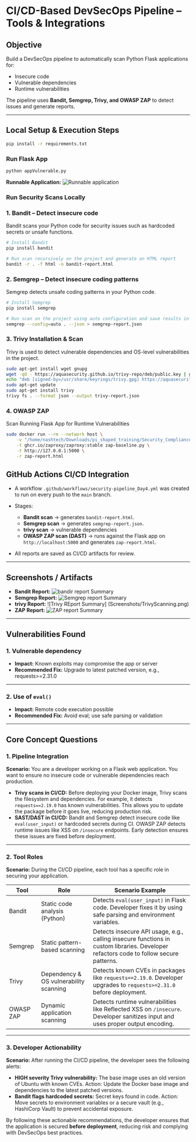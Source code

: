 # CI/CD-Based DevSecOps Pipeline – Tools & Integrations

## Objective
Build a DevSecOps pipeline to automatically scan Python Flask applications for:  
- Insecure code  
- Vulnerable dependencies  
- Runtime vulnerabilities  

The pipeline uses **Bandit, Semgrep, Trivy, and OWASP ZAP** to detect issues and generate reports.

---

## Local Setup & Execution Steps
```bash
pip install -r requirements.txt
```

###  Run Flask App
```bash
python appVulnerable.py
```
**Runnable Application:** ![Runnable application](Screenshots/ApplicationImage.png)

### Run Security Scans Locally

### 1. Bandit – Detect insecure code
Bandit scans your Python code for security issues such as hardcoded secrets or unsafe functions.

```bash
# Install Bandit
pip install bandit

# Run scan recursively on the project and generate an HTML report
bandit -r . -f html -o bandit-report.html

```

### 2. Semgrep – Detect insecure coding patterns
Semgrep detects unsafe coding patterns in your Python code.

```bash
# Install Semgrep
pip install semgrep

# Run scan on the project using auto configuration and save results in JSON
semgrep --config=auto . --json > semgrep-report.json
```

### 3. Trivy Installation & Scan
Trivy is used to detect vulnerable dependencies and OS-level vulnerabilities in the project.

```bash
sudo apt-get install wget gnupg
wget -qO - https://aquasecurity.github.io/trivy-repo/deb/public.key | gpg --dearmor | sudo tee /usr/share/keyrings/trivy.gpg > /dev/null
echo "deb [signed-by=/usr/share/keyrings/trivy.gpg] https://aquasecurity.github.io/trivy-repo/deb generic main" | sudo tee -a /etc/apt/sources.list.d/trivy.list
sudo apt-get update
sudo apt-get install trivy
trivy fs . --format json --output trivy-report.json
```

### 4. OWASP ZAP
Scan Running Flask App for Runtime Vulnerabilities

```bash
sudo docker run --rm --network host \
    -v "/home/nashtech/Downloads/pi_shaped_training/Security_Compliance_workshop-Shrasti/day4:/zap/wrk/" \
    -t ghcr.io/zaproxy/zaproxy:stable zap-baseline.py \
    -t http://127.0.0.1:5000 \
    -r zap-report.html
```

## GitHub Actions CI/CD Integration

* A workflow `.github/workflows/security-pipeline_Day4.yml` was created to run on every push to the `main` branch.
* Stages:

  * **Bandit scan** → generates `bandit-report.html`.
  * **Semgrep scan** → generates `semgrep-report.json`.
  * **trivy scan** → vulnerable dependencies
  * **OWASP ZAP scan (DAST)** → runs against the Flask app on `http://localhost:5000` and generates `zap-report.html`.
* All reports are saved as CI/CD artifacts for review.

---

## Screenshots / Artifacts

* **Bandit Report:** ![bandir report Summary](Screenshots/BanditScanningImage.png)
* **Semgrep Report:** ![Semgrep report Summary](Screenshots/SemgrepScanning.png)
* **trivy Report:** ![Trivy REport Summary] (Screenshots/TrivyScanning.png)
* **ZAP Report:** ![ZAP report Summary](Screenshots/ZapScanning.png)

---

## Vulnerabilities Found

### 1. Vulnerable dependency

* **Impact:**
     Known exploits may compromise the app or server
* **Recommended Fix:**
    Upgrade to latest patched version, e.g., requests>=2.31.0

---

### 2. Use of `eval()`

* **Impact:**
  Remote code execution possible
* **Recommended Fix:**
  Avoid eval; use safe parsing or validation

---

## Core Concept Questions

### 1. Pipeline Integration

**Scenario:** You are a developer working on a Flask web application. You want to ensure no insecure code or vulnerable dependencies reach production.  

- **Trivy scans in CI/CD:** Before deploying your Docker image, Trivy scans the filesystem and dependencies. For example, it detects `requests==2.19.0` has known vulnerabilities. This allows you to update the package before it goes live, reducing production risk.  
- **SAST/DAST in CI/CD:** Bandit and Semgrep detect insecure code like `eval(user_input)` or hardcoded secrets during CI. OWASP ZAP detects runtime issues like XSS on `/insecure` endpoints. Early detection ensures these issues are fixed before deployment.

---

### 2. Tool Roles

**Scenario:** During the CI/CD pipeline, each tool has a specific role in securing your application.

| Tool       | Role                           | Scenario Example |
|------------|--------------------------------|-----------------|
| Bandit     | Static code analysis (Python) | Detects `eval(user_input)` in Flask code. Developer fixes it by using safe parsing and environment variables. |
| Semgrep    | Static pattern-based scanning  | Detects insecure API usage, e.g., calling insecure functions in custom libraries. Developer refactors code to follow secure patterns. |
| Trivy      | Dependency & OS vulnerability scanning | Detects known CVEs in packages like `requests==2.19.0`. Developer upgrades to `requests>=2.31.0` before deployment. |
| OWASP ZAP  | Dynamic application scanning   | Detects runtime vulnerabilities like Reflected XSS on `/insecure`. Developer sanitizes input and uses proper output encoding. |

---

### 3. Developer Actionability

**Scenario:** After running the CI/CD pipeline, the developer sees the following alerts:

- **HIGH severity Trivy vulnerability:** The base image uses an old version of Ubuntu with known CVEs. Action: Update the Docker base image and dependencies to the latest patched versions.  
- **Bandit flags hardcoded secrets:** Secret keys found in code. Action: Move secrets to environment variables or a secure vault (e.g., HashiCorp Vault) to prevent accidental exposure.

By following these actionable recommendations, the developer ensures that the application is secured **before deployment**, reducing risk and complying with DevSecOps best practices.

